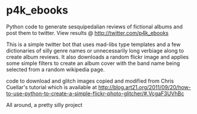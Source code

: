 # p4k_ebooks
Python code to generate sesquipedalian reviews of fictional albums and post them to twitter. View results @ http://twitter.com/p4k_ebooks

This is a simple twitter bot that uses mad-libs type templates and a few dictionaries of silly genre names or unnecessarily long verbiage along to create album reviews. It also downloads a random flickr image and applies some simple filters to create an album cover with the band name being selected from a random wikipedia page. 

code to download and glitch images copied and modified from Chris Cuellar's tutorial which is available at http://blog.art21.org/2011/09/20/how-to-use-python-to-create-a-simple-flickr-photo-glitcher/#.VcgaF3UVhBc

All around, a pretty silly project

